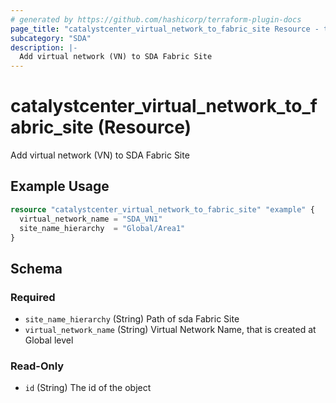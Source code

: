 ```yaml
---
# generated by https://github.com/hashicorp/terraform-plugin-docs
page_title: "catalystcenter_virtual_network_to_fabric_site Resource - terraform-provider-catalystcenter"
subcategory: "SDA"
description: |-
  Add virtual network (VN) to SDA Fabric Site
---
```


# catalystcenter_virtual_network_to_fabric_site (Resource)

Add virtual network (VN) to SDA Fabric Site

## Example Usage

```terraform
resource "catalystcenter_virtual_network_to_fabric_site" "example" {
  virtual_network_name = "SDA_VN1"
  site_name_hierarchy  = "Global/Area1"
}
```

<!-- schema generated by tfplugindocs -->
## Schema

### Required

- `site_name_hierarchy` (String) Path of sda Fabric Site
- `virtual_network_name` (String) Virtual Network Name, that is created at Global level

### Read-Only

- `id` (String) The id of the object
